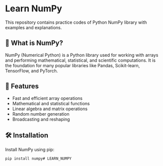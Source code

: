 # Learn NumPy

This repository contains practice codes of Python NumPy library with examples and explanations.  

## 📌 What is NumPy?
NumPy (Numerical Python) is a Python library used for working with arrays and performing mathematical, statistical, and scientific computations. It is the foundation for many popular libraries like Pandas, Scikit-learn, TensorFlow, and PyTorch.  

## 🚀 Features
- Fast and efficient array operations  
- Mathematical and statistical functions  
- Linear algebra and matrix operations  
- Random number generation  
- Broadcasting and reshaping  

## 🛠 Installation
Install NumPy using pip:

```bash
pip install numpy# LEARN_NUMPY

